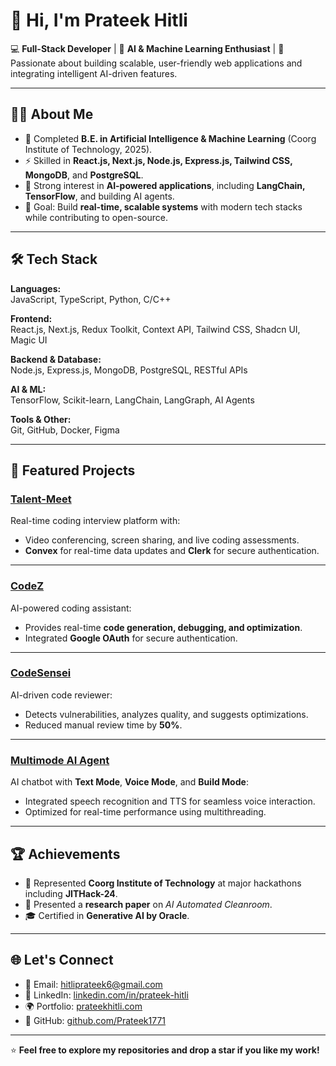 # 👋 Hi, I'm Prateek Hitli

💻 **Full-Stack Developer** | 🤖 **AI & Machine Learning Enthusiast** | 🚀 Passionate about building scalable, user-friendly web applications and integrating intelligent AI-driven features.

---

## 🧑‍💻 About Me
- 🌱 Completed **B.E. in Artificial Intelligence & Machine Learning** (Coorg Institute of Technology, 2025).
- ⚡ Skilled in **React.js, Next.js, Node.js, Express.js, Tailwind CSS, MongoDB**, and **PostgreSQL**.
- 🤝 Strong interest in **AI-powered applications**, including **LangChain, TensorFlow**, and building AI agents.
- 🎯 Goal: Build **real-time, scalable systems** with modern tech stacks while contributing to open-source.

---

## 🛠️ Tech Stack
**Languages:**  
JavaScript, TypeScript, Python, C/C++  

**Frontend:**  
React.js, Next.js, Redux Toolkit, Context API, Tailwind CSS, Shadcn UI, Magic UI  

**Backend & Database:**  
Node.js, Express.js, MongoDB, PostgreSQL, RESTful APIs  

**AI & ML:**  
TensorFlow, Scikit-learn, LangChain, LangGraph, AI Agents  

**Tools & Other:**  
Git, GitHub, Docker, Figma

---

## 🚀 Featured Projects

### [Talent-Meet](https://github.com/Prateek1771/talent-meet.git)
Real-time coding interview platform with:
- Video conferencing, screen sharing, and live coding assessments.
- **Convex** for real-time data updates and **Clerk** for secure authentication.

---

### [CodeZ](https://github.com/Prateek1771/codeZ.git)
AI-powered coding assistant:
- Provides real-time **code generation, debugging, and optimization**.
- Integrated **Google OAuth** for secure authentication.

---

### [CodeSensei](https://github.com/Prateek1771/codeSensei.git)
AI-driven code reviewer:
- Detects vulnerabilities, analyzes quality, and suggests optimizations.
- Reduced manual review time by **50%**.

---

### [Multimode AI Agent](https://github.com/Prateek1771/MultiMode-Chatbot.git)
AI chatbot with **Text Mode**, **Voice Mode**, and **Build Mode**:
- Integrated speech recognition and TTS for seamless voice interaction.
- Optimized for real-time performance using multithreading.

---

## 🏆 Achievements
- 🥇 Represented **Coorg Institute of Technology** at major hackathons including **JITHack-24**.  
- 📄 Presented a **research paper** on *AI Automated Cleanroom*.  
- 🎓 Certified in **Generative AI by Oracle**.

---

## 🌐 Let's Connect
- 📧 Email: [hitliprateek6@gmail.com](mailto:hitliprateek6@gmail.com)  
- 💼 LinkedIn: [linkedin.com/in/prateek-hitli](https://www.linkedin.com/in/prateek-hitli-04017b258/)  
- 🌍 Portfolio: [prateekhitli.com](https://prateekhitliportfolio-prateek-hitlis-projects.vercel.app/)  
- 🐙 GitHub: [github.com/Prateek1771](https://github.com/Prateek1771)

---

⭐ **Feel free to explore my repositories and drop a star if you like my work!**
